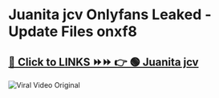 
 # Juanita jcv Onlyfans Leaked - Update Files onxf8

## <h2><a href="https://clipsfans.com/Juanita_jcv&ref=git">🔗 Click to LINKS ⏩⏩ 👉 🟢 Juanita jcv </a></h2>

<a href="https://clipsfans.com/Juanita_jcv&ref=git" rel="nofollow" data-target="animated-image.originalLink"><img src="https://i.ibb.co.com/xMMVF88/686577567.gif" alt="Viral Video Original" style="max-width: 100%; display: inline-block;" data-target="animated-image.originalImage"></a>

